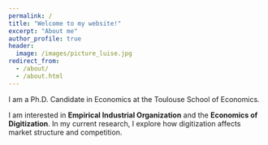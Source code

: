 ```yaml
---
permalink: /
title: "Welcome to my website!"
excerpt: "About me"
author_profile: true
header:
  image: /images/picture_luise.jpg
redirect_from: 
  - /about/
  - /about.html
---
```



I am a Ph.D. Candidate in Economics at the Toulouse School of Economics. 

I am interested in **Empirical Industrial Organization** and the **Economics of Digitization**. In my current research, I explore how digitization affects market structure and competition. 



